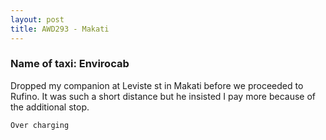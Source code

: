 ```yaml
---
layout: post
title: AWD293 - Makati
---
```


### Name of taxi: Envirocab

Dropped my companion at Leviste st in Makati before we proceeded to Rufino. It was such a short distance but he insisted I pay more because of the additional stop.

```Over charging```
